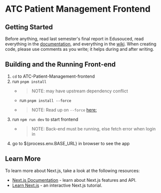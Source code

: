 # ATC Patient Management Frontend

## Getting Started
Before anything, read last semester's final report in Edusouced, read everything in the [documentation](https://github.com/UTDallasEPICS/ATC-Patient-Management-Backend/tree/main/Documentation), and everything in the [wiki](https://github.com/UTDallasEPICS/ATC-Patient-Management-Frontend/wiki).
When creating code, please use comments as you write; it helps during and after writing. 

## Building and the Running Front-end
1. `cd` to ATC-Patient-Management-frontend
2. run `pnpm install`
    * > NOTE: may have upstream dependency conflict
    * run `pnpm install --force`
    * > NOTE: Read up on `--force` [here:](https://stackoverflow.com/questions/66020820/npm-when-to-use-force-and-legacy-peer-deps)
3. run `npm run dev` to start frontend
    * > NOTE: Back-end must be running, else fetch error when login in
4. go to ${process.env.BASE_URL} in browser to see the app

## Learn More

To learn more about Next.js, take a look at the following resources:

- [Next.js Documentation](https://nextjs.org/docs) - learn about Next.js features and API.
- [Learn Next.js](https://nextjs.org/learn) - an interactive Next.js tutorial.
